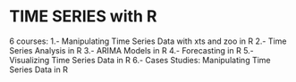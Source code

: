 # TIME SERIES with R
6 courses:
1.- Manipulating Time Series Data with xts and zoo in R
2.- Time Series Analysis in R
3.- ARIMA Models in R
4.- Forecasting in R
5.- Visualizing Time Series Data in R
6.- Cases Studies: Manipulating Time Series Data in R